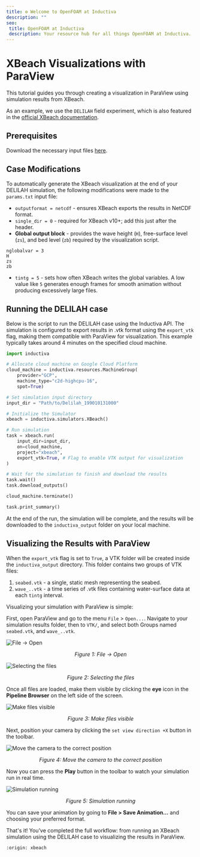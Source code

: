 ```yaml
---
title: ⚙️ Welcome to OpenFOAM at Inductiva
description: ""
seo:
 title: OpenFOAM at Inductiva
 description: Your resource hub for all things OpenFOAM at Inductiva.
---
```


# XBeach Visualizations with ParaView
This tutorial guides you through creating a visualization in ParaView using simulation results from XBeach.

As an example, we use the `DELILAH` field experiment, which is also featured in the [official XBeach documentation](https://xbeach.readthedocs.io/en/stable/examples.html#field-experiment-delilah).

## Prerequisites
Download the necessary input files [here](https://storage.googleapis.com/inductiva-api-demo-files/delilah-xbeach-example.zip). 

## Case Modifications
To automatically generate the XBeach visualization at the end of your DELILAH simulation, the following modifications were made to the `params.txt` input file:

* `outputformat = netcdf` - ensures XBeach exports the results in NetCDF format.
* `single_dir = 0` - required for XBeach v10+; add this just after the header.
* **Global output block** - provides the wave height (`H`), free-surface level (`zs`), and bed level (`zb`) required by the visualization script. 

```
nglobalvar = 3
H
zs
zb
```

* `tintg = 5` - sets how often XBeach writes the global variables. A low value like `5` generates enough frames for smooth animation 
without producing excessively large files.

## Running the DELILAH case
Below is the script to run the DELILAH case using the Inductiva API. The simulation is configured to export results in .vtk format using the `export_vtk` flag, making them compatible with ParaView for visualization. This example typically takes around 4 minutes on the specified cloud machine.

```python
import inductiva

# Allocate cloud machine on Google Cloud Platform
cloud_machine = inductiva.resources.MachineGroup(
    provider="GCP",
    machine_type="c2d-highcpu-16",
    spot=True)

# Set simulation input directory
input_dir = "Path/to/Delilah_199010131000"

# Initialize the Simulator
xbeach = inductiva.simulators.XBeach()

# Run simulation
task = xbeach.run(
    input_dir=input_dir,
    on=cloud_machine,
    project="xbeach",
    export_vtk=True, # Flag to enable VTK output for visualization
)

# Wait for the simulation to finish and download the results
task.wait()
task.download_outputs()

cloud_machine.terminate()

task.print_summary()
```

At the end of the run, the simulation will be complete, and the results will be downloaded to the `inductiva_output` folder on your local machine.

## Visualizing the Results with ParaView
When the `export_vtk` flag is set to `True`, a VTK folder will be created inside the `inductiva_output` directory. This folder contains two groups of VTK files: 

1. `seabed.vtk` - a single, static mesh representing the seabed.
2. `wave_..vtk` - a time series of .vtk files containing water-surface data at each `tintg` interval. 

Visualizing your simulation with ParaView is simple:

First, open ParaView and go to the menu `File` > `Open...`. Navigate to your
simulation results folder, then to `VTK/`, and select both Groups named `seabed.vtk`, and `wave_..vtk`.

![File -> Open](./_static/file-open.png)
<p align="center"><em>Figure 1: File -> Open</em></p>

![Selecting the files](./_static/select-files.png)
<p align="center"><em>Figure 2: Selecting the files</em></p>

Once all files are loaded, make them visible by clicking the **eye** icon in the **Pipeline Browser** 
on the left side of the screen.

![Make files visible](./_static/eye.png)
<p align="center"><em>Figure 3: Make files visible</em></p>

Next, position your camera by clicking the `set view direction +X` button in the toolbar.

![Move the camera to the correct position](./_static/camera.png)
<p align="center"><em>Figure 4: Move the camera to the correct position</em></p>

Now you can press the **Play** button in the toolbar to watch your simulation run in real time.

![Simulation running](./_static/sim.gif)
<p align="center"><em>Figure 5: Simulation running</em></p>

You can save your animation by going to **File > Save Animation...** and choosing your preferred format.

That's it! You’ve completed the full workflow: from running an XBeach simulation using the DELILAH case to visualizing the results 
in ParaView.

```{banner_small}
:origin: xbeach
```